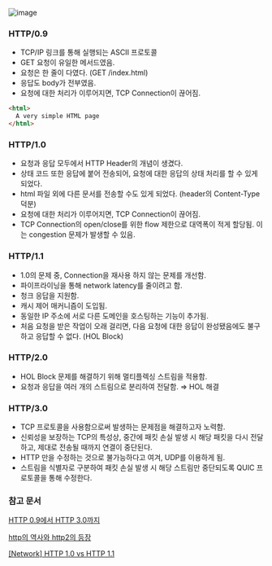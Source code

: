 ![image](https://user-images.githubusercontent.com/49841765/174728677-2ec895c4-ea9f-4ffd-8070-82b1161ca57f.png)

### HTTP/0.9

- TCP/IP 링크를 통해 실행되는 ASCII 프로토콜
- GET 요청이 유일한 메서드였음.
- 요청은 한 줄이 다였다. (GET /index.html)
- 응답도 body가 전부였음.
- 요청에 대한 처리가 이루어지면, TCP Connection이 끊어짐.

```html
<html>
  A very simple HTML page
</html>
```

### HTTP/1.0

- 요청과 응답 모두에서 HTTP Header의 개념이 생겼다.
- 상태 코드 또한 응답에 붙어 전송되어, 요청에 대한 응답의 상태 처리를 할 수 있게 되었다.
- html 파일 외에 다른 문서를 전송할 수도 있게 되었다. (header의 Content-Type 덕분)
- 요청에 대한 처리가 이루어지면, TCP Connection이 끊어짐.
- TCP Connection의 open/close를 위한 flow 제한으로 대역폭이 적게 할당됨. 이는 congestion 문제가 발생할 수 있음.

### HTTP/1.1

- 1.0의 문제 중, Connection을 재사용 하지 않는 문제를 개선함.
- 파이프라이닝을 통해 network latency를 줄이려고 함.
- 청크 응답을 지원함.
- 캐시 제어 매커니즘이 도입됨.
- 동일한 IP 주소에 서로 다른 도메인을 호스팅하는 기능이 추가됨.
- 처음 요청을 받은 작업이 오래 걸리면, 다음 요청에 대한 응답이 완성됐음에도 불구하고 응답할 수 없다. (HOL Block)

### HTTP/2.0

- HOL Block 문제를 해결하기 위해 멀티플렉싱 스트림을 적용함.
- 요청과 응답을 여러 개의 스트림으로 분리하여 전달함. ⇒ HOL 해결

### HTTP/3.0

- TCP 프로토콜을 사용함으로써 발생하는 문제점을 해결하고자 노력함.
- 신뢰성을 보장하는 TCP의 특성상, 중간에 패킷 손실 발생 시 해당 패킷을 다시 전달하고, 제대로 전송될 때까지 연결이 중단된다.
- HTTP 만을 수정하는 것으로 불가능하다고 여겨, UDP를 이용하게 됨.
- 스트림을 식별자로 구분하여 패킷 손실 발생 시 해당 스트림만 중단되도록 QUIC 프로토콜을 통해 수정한다.

### 참고 문서

[HTTP 0.9에서 HTTP 3.0까지](https://velog.io/@seeker1207/HTTP-0.9%EC%97%90%EC%84%9C-HTTP-3.0%EA%B9%8C%EC%A7%80)

[http의 역사와 http2의 등장](https://kyun2da.dev/CS/http%EC%9D%98-%EC%97%AD%EC%82%AC%EC%99%80-http2%EC%9D%98-%EB%93%B1%EC%9E%A5/)

[[Network] HTTP 1.0 vs HTTP 1.1](https://it-mesung.tistory.com/146)
